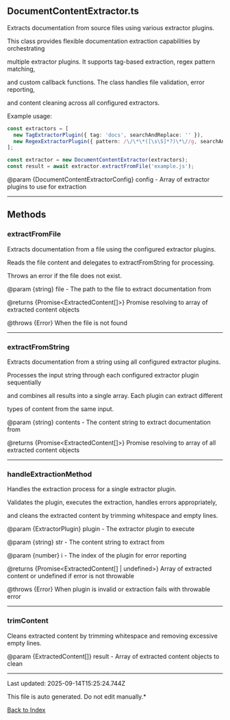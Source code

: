## DocumentContentExtractor.ts





 Extracts documentation from source files using various extractor plugins.



 This class provides flexible documentation extraction capabilities by orchestrating

 multiple extractor plugins. It supports tag-based extraction, regex pattern matching,

 and custom callback functions. The class handles file validation, error reporting,

 and content cleaning across all configured extractors.



 Example usage:

 ```typescript
 const extractors = [
   new TagExtractorPlugin({ tag: 'docs', searchAndReplace: '' }),
   new RegexExtractorPlugin({ pattern: /\/\*\*([\s\S]*?)\*\//g, searchAndReplace: '' })
 ];
 
 const extractor = new DocumentContentExtractor(extractors);
 const result = await extractor.extractFromFile('example.js');
 ```
 

 @param {DocumentContentExtractorConfig} config - Array of extractor plugins to use for extraction

 



---



## Methods



### **extractFromFile**

 Extracts documentation from a file using the configured extractor plugins.

 

 Reads the file content and delegates to extractFromString for processing.

 Throws an error if the file does not exist.

 

 @param {string} file - The path to the file to extract documentation from

 @returns {Promise<ExtractedContent[]>} Promise resolving to array of extracted content objects

 @throws {Error} When the file is not found

 



---



### **extractFromString**

 Extracts documentation from a string using all configured extractor plugins.

 

 Processes the input string through each configured extractor plugin sequentially

 and combines all results into a single array. Each plugin can extract different

 types of content from the same input.

 

 @param {string} contents - The content string to extract documentation from

 @returns {Promise<ExtractedContent[]>} Promise resolving to array of all extracted content objects

 



---



### **handleExtractionMethod**

 Handles the extraction process for a single extractor plugin.

 

 Validates the plugin, executes the extraction, handles errors appropriately,

 and cleans the extracted content by trimming whitespace and empty lines.

 

 @param {ExtractorPlugin} plugin - The extractor plugin to execute

 @param {string} str - The content string to extract from

 @param {number} i - The index of the plugin for error reporting

 @returns {Promise<ExtractedContent[] | undefined>} Array of extracted content or undefined if error is not throwable

 @throws {Error} When plugin is invalid or extraction fails with throwable error

 



---



### **trimContent**

 Cleans extracted content by trimming whitespace and removing excessive empty lines.

 

 @param {ExtractedContent[]} result - Array of extracted content objects to clean

 



---



Last updated: 2025-09-14T15:25:24.744Z



This file is auto generated. Do not edit manually.*



[Back to Index](./index.md)
